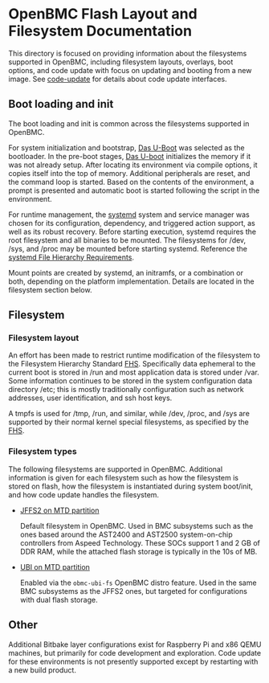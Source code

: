 # OpenBMC Flash Layout and Filesystem Documentation
This directory is focused on providing information about the filesystems
supported in OpenBMC, including filesystem layouts, overlays, boot options, and
code update with focus on updating and booting from a new image. See
[code-update] for details about code update interfaces.

## Boot loading and init
The boot loading and init is common across the filesystems supported in OpenBMC.

For system initialization and bootstrap, [Das U-Boot] was selected as the
bootloader. In the pre-boot stages, [Das U-boot] initializes the memory if it
was not already setup. After locating its environment via compile options, it
copies itself into the top of memory. Additional peripherals are reset, and the
command loop is started. Based on the contents of the environment, a prompt is
presented and automatic boot is started following the script in the environment.

For runtime management, the [systemd] system and service manager was chosen for
its configuration, dependency, and triggered action support, as well as its
robust recovery. Before starting execution, systemd requires the root filesystem
and all binaries to be mounted. The filesystems for /dev, /sys, and /proc may be
mounted before starting systemd.
Reference the [systemd File Hierarchy Requirements].

Mount points are created by systemd, an initramfs, or a combination or both,
depending on the platform implementation. Details are located in the filesystem
section below.

## Filesystem
### Filesystem layout
An effort has been made to restrict runtime modification of the filesystem to
the Filesystem Hierarchy Standard [FHS]. Specifically data ephemeral to the
current boot is stored in /run and most application data is stored under /var.
Some information continues to be stored in the system configuration data
directory /etc; this is mostly traditionally configuration such as network
addresses, user identification, and ssh host keys.

A tmpfs is used for /tmp, /run, and similar, while /dev, /proc, and
/sys are supported by their normal kernel special filesystems, as specified by
the [FHS].

### Filesystem types
The following filesystems are supported in OpenBMC. Additional information is
given for each filesystem such as how the filesystem is stored on flash, how the
filesystem is instantiated during system boot/init, and how code update handles
the filesystem.

- [JFFS2 on MTD partition](jffs2.md)

   Default filesystem in OpenBMC. Used in BMC subsystems such as the ones based
   around the AST2400 and AST2500 system-on-chip controllers from Aspeed
   Technology. These SOCs support 1 and 2 GB of DDR RAM, while the attached
   flash storage is typically in the 10s of MB.

- [UBI on MTD partition](ubi.md)

   Enabled via the `obmc-ubi-fs` OpenBMC distro feature. Used in the same BMC
   subsystems as the JFFS2 ones, but targeted for configurations with dual flash
   storage.

## Other
Additional Bitbake layer configurations exist for Raspberry Pi and x86 QEMU
machines, but primarily for code development and exploration. Code update for
these environments is not presently supported except by restarting with a new
build product.

[code-update]: https://github.com/openbmc/docs/tree/master/code-update
[Das U-Boot]: https://www.denx.de/wiki/U-Boot
[systemd]: https://github.com/openbmc/docs/blob/master/openbmc-systemd.md
[systemd File Hierarchy Requirements]: https://www.freedesktop.org/wiki/Software/systemd/FileHierarchy/
[FHS]: https://refspecs.linuxfoundation.org/fhs.shtml
